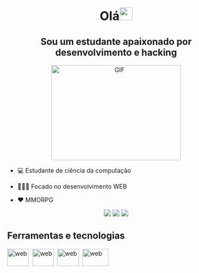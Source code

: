 <h1 align="center">Olá<img src="https://raw.githubusercontent.com/kaueMarques/kaueMarques/master/hi.gif" width="30px"></h1>
<h2 align="center">Sou um estudante apaixonado por desenvolvimento e hacking</h2>
<p align="center">
     <img align="center" alt="GIF" src="https://github.com/Rhuan-Gonzaga/Iam/blob/main/code.gif" width="300" height="220" />
</p>
<p align="center">
     
 - 💻 Estudante de ciência da computação
     
 - 👨🏾‍💻 Focado no desenvolvimento WEB
     
 - ❤ MMORPG
     
 </p>
<p align="center">
  <a href="https://www.linkedin.com/in/rhuan-gonzaga-0127381a4/" target="_blank"><img src="https://img.shields.io/badge/-LinkedIn-%230077B5?style=for-the-badge&logo=linkedin&logoColor=white" target="_blank"></a>
  <a href = "mailto: rhuangonzaga22@gmail.com"><img src="https://img.shields.io/badge/-Gmail-%23333?style=for-the-badge&logo=gmail&logoColor=white" target="_blank"></a>
  <a href="https://www.instagram.com/rhuann22/" target="_blank"><img src="https://img.shields.io/badge/-Instagram-%23E4405F?style=for-the-badge&logo=instagram&logoColor=white" target="_blank"></a> 
</p>

<h2>Ferramentas e tecnologias</h2>
<p align="left"> 
  <img src="https://github.com/Rhuan-Gonzaga/Iam/blob/main/html5-original-wordmark.svg" alt="web" height="40" width="50"/>&nbsp;
  <img src="https://github.com/Rhuan-Gonzaga/Iam/blob/main/css3-plain-wordmark.svg" alt="web" height="40" width="50"/>&nbsp;
  <img src="https://github.com/Rhuan-Gonzaga/Iam/blob/main/javascript-original.svg" alt="web" height="40" width="50"/>&nbsp;
  <img src="https://github.com/Rhuan-Gonzaga/Iam/blob/main/python-logo-generic.svg" alt="web" height="40" width="60"/>&nbsp;
 </p> 
 
